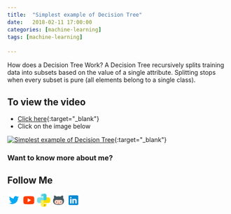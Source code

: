 ```yaml
---
title:  "Simplest example of Decision Tree"
date:   2018-02-11 17:00:00
categories: [machine-learning]
tags: [machine-learning]

---
```


How does a Decision Tree Work?
A Decision Tree recursively splits training data into subsets based on the value of a single attribute. Splitting stops when every subset is pure (all elements belong to a single class).


## To view the video
* [Click here](https://youtu.be/mQaAPoRGOcs){:target="_blank"}
* Click on the image below

[![Simplest example of Decision Tree](http://img.youtube.com/vi/mQaAPoRGOcs/0.jpg)](http://www.youtube.com/watch?v=mQaAPoRGOcs){:target="_blank"}


### Want to know more about me?
## Follow Me
<a href="https://twitter.com/_bhaveshbhatt" target="_blank"><img class="ai-subscribed-social-icon" src="/assets/images/tw.png" width="30"></a>
<a href="https://www.youtube.com/bhaveshbhatt8791/" target="_blank"><img class="ai-subscribed-social-icon" src="/assets/images/ytb.png" width="30"></a>
<a href="https://www.youtube.com/PythonTricks/" target="_blank"><img class="ai-subscribed-social-icon" src="/assets/images/python_logo.png" width="30"></a>
<a href="https://github.com/bhattbhavesh91" target="_blank"><img class="ai-subscribed-social-icon" src="/assets/images/gthb.png" width="30"></a>
<a href="https://www.linkedin.com/in/bhattbhavesh91/" target="_blank"><img class="ai-subscribed-social-icon" src="/assets/images/lnkdn.png" width="30"></a>
